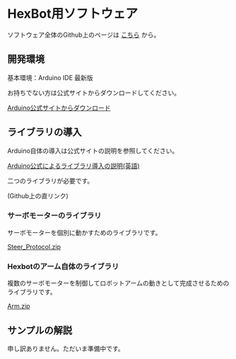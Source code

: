 # HexBot用ソフトウェア

ソフトウェア全体のGithub上のページは
[こちら](https://github.com/roboticrafter/hexbot_documentation/tree/master/1.source%20code)
から。

## 開発環境

基本環境：Arduino IDE 最新版

お持ちでない方は公式サイトからダウンロードしてください。

[Arduino公式サイトからダウンロード](https://www.arduino.cc/en/Main/Software)


## ライブラリの導入

Arduino自体の導入は公式サイトの説明を参照してください。

[Arduino公式によるライブラリ導入の説明(英語)](https://www.arduino.cc/en/Guide/Libraries)

二つのライブラリが必要です。

(Github上の直リンク)

### サーボモーターのライブラリ

サーボモーターを個別に動かすためのライブラリです。

[Steer_Protocol.zip](https://github.com/roboticrafter/hexbot_documentation/raw/master/1.source%20code/Steer_Protocol.zip)

### Hexbotのアーム自体のライブラリ

複数のサーボモーターを制御してロボットアームの動きとして完成させるためのライブラリです。

[Arm.zip](https://github.com/roboticrafter/hexbot_documentation/raw/master/1.source%20code/Arm.zip)

## サンプルの解説

申し訳ありません。ただいま準備中です。
